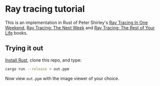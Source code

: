 # Ray tracing tutorial

This is an implementation in Rust of Peter Shirley's [Ray Tracing In One Weekend](https://raytracing.github.io/books/RayTracingInOneWeekend.html), [Ray Tracing: The Next Week](https://raytracing.github.io/books/RayTracingTheNextWeek.html) and [Ray Tracing: The Rest of Your Life](https://raytracing.github.io/books/RayTracingTheRestOfYourLife.html)  books.

## Trying it out

[Install Rust](https://www.rust-lang.org/tools/install), clone this repo, and type:

```sh
cargo run --release > out.ppm
```

Now view `out.ppm` with the image viewer of your choice.
